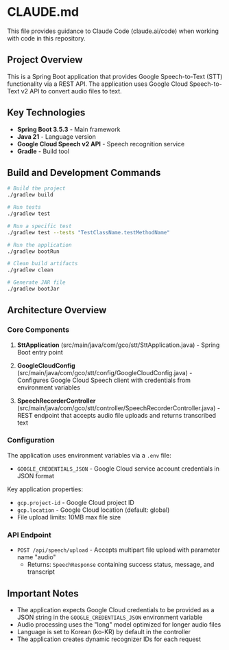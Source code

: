 # CLAUDE.md

This file provides guidance to Claude Code (claude.ai/code) when working with code in this repository.

## Project Overview

This is a Spring Boot application that provides Google Speech-to-Text (STT) functionality via a REST API. The application uses Google Cloud Speech-to-Text v2 API to convert audio files to text.

## Key Technologies

- **Spring Boot 3.5.3** - Main framework
- **Java 21** - Language version
- **Google Cloud Speech v2 API** - Speech recognition service
- **Gradle** - Build tool

## Build and Development Commands

```bash
# Build the project
./gradlew build

# Run tests
./gradlew test

# Run a specific test
./gradlew test --tests "TestClassName.testMethodName"

# Run the application
./gradlew bootRun

# Clean build artifacts
./gradlew clean

# Generate JAR file
./gradlew bootJar
```

## Architecture Overview

### Core Components

1. **SttApplication** (src/main/java/com/gco/stt/SttApplication.java) - Spring Boot entry point

2. **GoogleCloudConfig** (src/main/java/com/gco/stt/config/GoogleCloudConfig.java) - Configures Google Cloud Speech client with credentials from environment variables

3. **SpeechRecorderController** (src/main/java/com/gco/stt/controller/SpeechRecorderController.java) - REST endpoint that accepts audio file uploads and returns transcribed text

### Configuration

The application uses environment variables via a `.env` file:
- `GOOGLE_CREDENTIALS_JSON` - Google Cloud service account credentials in JSON format

Key application properties:
- `gcp.project-id` - Google Cloud project ID
- `gcp.location` - Google Cloud location (default: global)
- File upload limits: 10MB max file size

### API Endpoint

- `POST /api/speech/upload` - Accepts multipart file upload with parameter name "audio"
  - Returns: `SpeechResponse` containing success status, message, and transcript

## Important Notes

- The application expects Google Cloud credentials to be provided as a JSON string in the `GOOGLE_CREDENTIALS_JSON` environment variable
- Audio processing uses the "long" model optimized for longer audio files
- Language is set to Korean (ko-KR) by default in the controller
- The application creates dynamic recognizer IDs for each request